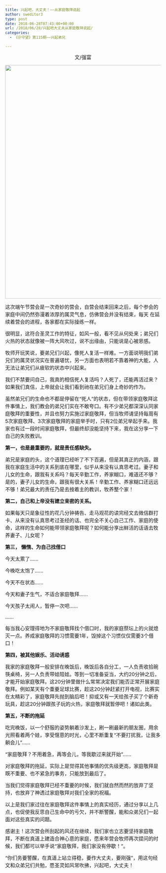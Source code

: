 ```yaml
---
title: 兴起吧，大丈夫！——从家庭敬拜说起
author: sweditor3
type: post
date: 2018-06-28T07:43:00+00:00
url: /2018/06/28/兴起吧大丈夫从家庭敬拜说起/
categories:
  - 《＠守望》第115期——兴起弟兄

---
```

<p style="text-align: center;">
  <span style="font-size: 12pt;">文/强富</span>
</p>

<img class="aligncenter size-full wp-image-17148" src="http://t5.shwchurch.org/wp-content/uploads/2018/06/2018-7.jpg" alt="" width="1125" height="753" srcset="http://t5.shwchurch.org/wp-content/uploads/2018/06/2018-7.jpg 1125w, http://t5.shwchurch.org/wp-content/uploads/2018/06/2018-7-400x268.jpg 400w, http://t5.shwchurch.org/wp-content/uploads/2018/06/2018-7-598x400.jpg 598w, http://t5.shwchurch.org/wp-content/uploads/2018/06/2018-7-768x514.jpg 768w, http://t5.shwchurch.org/wp-content/uploads/2018/06/2018-7-448x300.jpg 448w" sizes="(max-width: 1125px) 100vw, 1125px" />

<span style="font-size: 12pt;">这次端午节营会是一次奇妙的营会，自营会结束回来之后，每个参会的家庭中间仍然弥漫着浓厚的属灵气息，仿佛营会并没有结束，每天 在延续着营会的进程，各家都在实际操练一样。</span>

<span style="font-size: 12pt;">很明显，这符合圣灵工作的特征，如风一般，看不见从何处来；弟兄们火热的状态就像被一阵大风吹过，说不出缘由，只能说是心被恩感。</span>

<span style="font-size: 12pt;">牧师开玩笑说，要弟兄们兴起，像死人复活一样难。一方面说明我们弟兄们的属灵状况实在普遍堪忧，另一方面也表明若不靠着神的大能，人无法让弟兄们从疲软的状态中兴起来。</span>

<span style="font-size: 12pt;">我们不禁要问自己，我真的相信死人复活吗？人死了，还能再活过来？如果我们真信，上帝就会让我们看到祂在弟兄们身上奇妙的作为。</span>

<span style="font-size: 12pt;">虽然弟兄们的生命也不都是停留在“死人”的状态，但在带领家庭敬拜这件事情上，我们教会的弟兄们实在不敢夸口。有不少弟兄都深深认同家庭敬拜的重要性，并且也努力实施过家庭敬拜，但当牧师请坚持每周有5次家庭敬拜、3次家庭敬拜的家庭举手时，只有2位弟兄举起手来。我家也有过一段时间家庭敬拜，但最终却没能坚持下来，我在这分享一下自己的失败教训。</span>

**<span style="font-size: 12pt;">第一，也是最重要的，就是责任感缺失。</span>**

<span style="font-size: 12pt;">弟兄是家庭的头，这个道理已经听了不下百遍，但是其真正的内涵，跟我在家庭生活中的关系到底在哪里，似乎从来没有认真思考过。妻子和儿女的生命，跟我有关系吗？每天辛勤工作，养家糊口，难道还不够？是的，妻子儿女的生命，跟我有很大关系！辛勤工作、养家糊口还远远不够！弟兄最大的责任乃是去按着主的教训，牧养整个家！</span>

**<span style="font-size: 12pt;">第二，自己和上帝没有建立亲密的关系。</span>**

<span style="font-size: 12pt;">如果每天只是象征性的花几分钟祷告、走马观花的读完经文去微信群打卡、从来没有认真思考过圣经的话、也完全不关心自己工作、家庭的使命，这样的生命如何能带领家庭敬拜呢？如何能分享出鲜活的话语去牧养妻子、儿女呢？</span>

**<span style="font-size: 12pt;">第三， 懒惰、为自己找借口</span>**

<span style="font-size: 12pt;">今天太累了……</span>
  
<span style="font-size: 12pt;">今晚吃太饱了……</span>
  
<span style="font-size: 12pt;">今天不在状态……</span>
  
<span style="font-size: 12pt;">今天和妻子生气，不适合家庭敬拜……</span>
  
<span style="font-size: 12pt;">今天孩子太闹人，暂停一次吧……</span>
  
<span style="font-size: 12pt;">……</span>

<span style="font-size: 12pt;">每当我心安理得地为不家庭敬拜找个借口时，我的家庭祭坛上的火就熄灭一点。养成家庭敬拜的习惯需要1年，毁掉这个习惯仅仅需要3个借口！</span>

**<span style="font-size: 12pt;">第四，被其他娱乐、活动诱惑</span>**

<span style="font-size: 12pt;">我家的家庭敬拜一般安排在晚饭后，晚饭后各自分工，一人负责收拾碗筷桌椅，另一人负责带娃陪娃。等到一切准备妥当，大约20分钟之后，才能开始家庭敬拜。这20分钟里做什么常常决定我们能否正常开展家庭敬拜。例如某天有个重要足球比赛，趁这20分钟赶紧打开电视，比赛实在太精彩了，家庭敬拜先抛到脑后吧！抑或又有一天给孩子买了个新奇玩具，趁这20分钟跟孩子玩的火热，家庭敬拜就暂停吧！诸如此类。</span>

**<span style="font-size: 12pt;">第五，不断的拖延</span>**

<span style="font-size: 12pt;">吃完晚饭，以一个舒服的姿势躺着沙发上，刷一刷最新的朋友圈，用余光照看着两个娃，享受惬意的时光，心里不断重复“不要打扰我，让我多躺会儿”……</span>

<span style="font-size: 12pt;">“家庭敬拜？不用着急，再等会儿，等我歇过来就开始”……</span>

<span style="font-size: 12pt;">对家庭敬拜的拖延，实际上是觉得其他事情的优先级更高，家庭敬拜是既不重要、也不紧急的事务，只能放到最后了。</span>

<span style="font-size: 12pt;">当我们觉得家庭敬拜已经不重要的时候，我们就自然而然的放弃了坚持，也放弃了神透过家庭敬拜对我们全家的祝福。</span>

<span style="font-size: 12pt;">以上是我们家过往在家庭敬拜这件事情上的真实经历，通过分享以上几点，也促使我反思自己生命中的亏欠，并不断警醒，能和众弟兄们一起面对这些真实的问题。</span>

<span style="font-size: 12pt;">感谢主！这次营会所刮起的风还在继续，我们家也立志要坚持家庭敬拜，不断在真道上建造合神心意的家庭，愿来年营会牧师再次提问的时候，我们都可以举手说“家庭敬拜，我们家没有停歇！”。</span>

<span style="font-size: 12pt;">“你们务要警醒，在真道上站立得稳，要作大丈夫，要刚强”，用这句经文和众弟兄们共勉，愿圣灵如风常吹拂，兴起吧，大丈夫！</span>